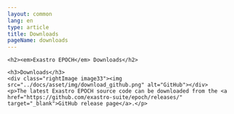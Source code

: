 ```yaml
---
layout: common
lang: en
type: article
title: Downloads
pageName: downloads
---
```

<section>
  <div class="sectionInner">
  
    <h2><em>Exastro EPOCH</em> Downloads</h2>

    <h3>Downloads</h3>
    <div class="rightImage image33"><img src="../docs/asset/img/download_github.png" alt="GitHub"></div>
    <p>The latest Exastro EPOCH source code can be downloaded from the <a href="https://github.com/exastro-suite/epoch/releases/" target="_blank">GitHub release page</a>.</p>
    
  </div>
</section>